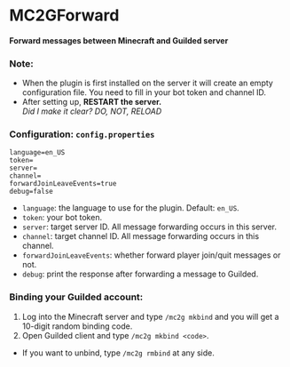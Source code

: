 # MC2GForward
#### Forward messages between Minecraft and Guilded server
### Note:
- When the plugin is first installed on the server it will create an empty configuration file. You need to fill in your bot token and channel ID.
- After setting up, **RESTART the server.**<br>
*Did I make it clear? DO, NOT, RELOAD*
### Configuration: `config.properties`
```properties
language=en_US
token=
server=
channel=
forwardJoinLeaveEvents=true
debug=false
```
- `language`: the language to use for the plugin. Default: `en_US`.
- `token`: your bot token.
- `server`: target server ID. All message forwarding occurs in this server.
- `channel`: target channel ID. All message forwarding occurs in this channel.
- `forwardJoinLeaveEvents`: whether forward player join/quit messages or not.
- `debug`: print the response after forwarding a message to Guilded.
### Binding your Guilded account:
1. Log into the Minecraft server and type `/mc2g mkbind` and you will get a 10-digit random binding code.
2. Open Guilded client and type `/mc2g mkbind <code>`.
- If you want to unbind, type `/mc2g rmbind` at any side.
